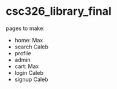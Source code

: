# csc326_library_final


pages to make:
- home: Max
- search Caleb
- profile
- admin
- cart: Max
- login Caleb
- signup Caleb
